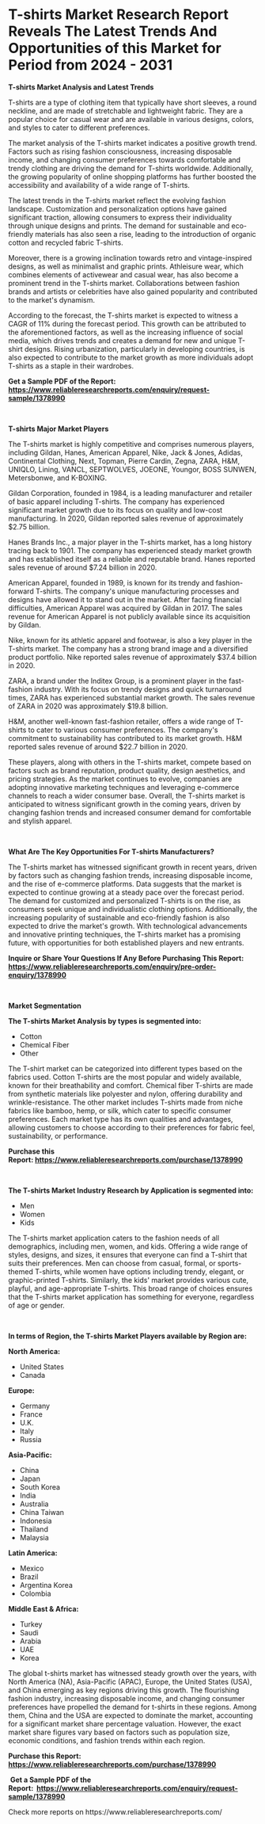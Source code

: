 <p><h1>T-shirts Market Research Report Reveals The Latest Trends And Opportunities of this Market for Period from 2024 - 2031</h1></p><p><strong>T-shirts Market Analysis and Latest Trends</strong></p>
<p><p>T-shirts are a type of clothing item that typically have short sleeves, a round neckline, and are made of stretchable and lightweight fabric. They are a popular choice for casual wear and are available in various designs, colors, and styles to cater to different preferences.</p><p>The market analysis of the T-shirts market indicates a positive growth trend. Factors such as rising fashion consciousness, increasing disposable income, and changing consumer preferences towards comfortable and trendy clothing are driving the demand for T-shirts worldwide. Additionally, the growing popularity of online shopping platforms has further boosted the accessibility and availability of a wide range of T-shirts.</p><p>The latest trends in the T-shirts market reflect the evolving fashion landscape. Customization and personalization options have gained significant traction, allowing consumers to express their individuality through unique designs and prints. The demand for sustainable and eco-friendly materials has also seen a rise, leading to the introduction of organic cotton and recycled fabric T-shirts.</p><p>Moreover, there is a growing inclination towards retro and vintage-inspired designs, as well as minimalist and graphic prints. Athleisure wear, which combines elements of activewear and casual wear, has also become a prominent trend in the T-shirts market. Collaborations between fashion brands and artists or celebrities have also gained popularity and contributed to the market's dynamism.</p><p>According to the forecast, the T-shirts market is expected to witness a CAGR of 11% during the forecast period. This growth can be attributed to the aforementioned factors, as well as the increasing influence of social media, which drives trends and creates a demand for new and unique T-shirt designs. Rising urbanization, particularly in developing countries, is also expected to contribute to the market growth as more individuals adopt T-shirts as a staple in their wardrobes.</p></p>
<p><strong>Get a Sample PDF of the Report:&nbsp; <a href="https://www.reliableresearchreports.com/enquiry/request-sample/1378990">https://www.reliableresearchreports.com/enquiry/request-sample/1378990</a></strong></p>
<p>&nbsp;</p>
<p><strong>T-shirts Major Market Players</strong></p>
<p><p>The T-shirts market is highly competitive and comprises numerous players, including Gildan, Hanes, American Apparel, Nike, Jack & Jones, Adidas, Continental Clothing, Next, Topman, Pierre Cardin, Zegna, ZARA, H&M, UNIQLO, Lining, VANCL, SEPTWOLVES, JOEONE, Youngor, BOSS SUNWEN, Metersbonwe, and K-BOXING. </p><p>Gildan Corporation, founded in 1984, is a leading manufacturer and retailer of basic apparel including T-shirts. The company has experienced significant market growth due to its focus on quality and low-cost manufacturing. In 2020, Gildan reported sales revenue of approximately $2.75 billion.</p><p>Hanes Brands Inc., a major player in the T-shirts market, has a long history tracing back to 1901. The company has experienced steady market growth and has established itself as a reliable and reputable brand. Hanes reported sales revenue of around $7.24 billion in 2020.</p><p>American Apparel, founded in 1989, is known for its trendy and fashion-forward T-shirts. The company's unique manufacturing processes and designs have allowed it to stand out in the market. After facing financial difficulties, American Apparel was acquired by Gildan in 2017. The sales revenue for American Apparel is not publicly available since its acquisition by Gildan.</p><p>Nike, known for its athletic apparel and footwear, is also a key player in the T-shirts market. The company has a strong brand image and a diversified product portfolio. Nike reported sales revenue of approximately $37.4 billion in 2020.</p><p>ZARA, a brand under the Inditex Group, is a prominent player in the fast-fashion industry. With its focus on trendy designs and quick turnaround times, ZARA has experienced substantial market growth. The sales revenue of ZARA in 2020 was approximately $19.8 billion.</p><p>H&M, another well-known fast-fashion retailer, offers a wide range of T-shirts to cater to various consumer preferences. The company's commitment to sustainability has contributed to its market growth. H&M reported sales revenue of around $22.7 billion in 2020.</p><p>These players, along with others in the T-shirts market, compete based on factors such as brand reputation, product quality, design aesthetics, and pricing strategies. As the market continues to evolve, companies are adopting innovative marketing techniques and leveraging e-commerce channels to reach a wider consumer base. Overall, the T-shirts market is anticipated to witness significant growth in the coming years, driven by changing fashion trends and increased consumer demand for comfortable and stylish apparel.</p></p>
<p>&nbsp;</p>
<p><strong>What Are The Key Opportunities For T-shirts Manufacturers?</strong></p>
<p><p>The T-shirts market has witnessed significant growth in recent years, driven by factors such as changing fashion trends, increasing disposable income, and the rise of e-commerce platforms. Data suggests that the market is expected to continue growing at a steady pace over the forecast period. The demand for customized and personalized T-shirts is on the rise, as consumers seek unique and individualistic clothing options. Additionally, the increasing popularity of sustainable and eco-friendly fashion is also expected to drive the market's growth. With technological advancements and innovative printing techniques, the T-shirts market has a promising future, with opportunities for both established players and new entrants.</p></p>
<p><strong>Inquire or Share Your Questions If Any Before Purchasing This Report: <a href="https://www.reliableresearchreports.com/enquiry/pre-order-enquiry/1378990">https://www.reliableresearchreports.com/enquiry/pre-order-enquiry/1378990</a></strong></p>
<p>&nbsp;</p>
<p><strong>Market Segmentation</strong></p>
<p><strong>The T-shirts Market Analysis by types is segmented into:</strong></p>
<p><ul><li>Cotton</li><li>Chemical Fiber</li><li>Other</li></ul></p>
<p><p>The T-shirt market can be categorized into different types based on the fabrics used. Cotton T-shirts are the most popular and widely available, known for their breathability and comfort. Chemical fiber T-shirts are made from synthetic materials like polyester and nylon, offering durability and wrinkle-resistance. The other market includes T-shirts made from niche fabrics like bamboo, hemp, or silk, which cater to specific consumer preferences. Each market type has its own qualities and advantages, allowing customers to choose according to their preferences for fabric feel, sustainability, or performance.</p></p>
<p><strong>Purchase this Report:&nbsp;<a href="https://www.reliableresearchreports.com/purchase/1378990">https://www.reliableresearchreports.com/purchase/1378990</a></strong></p>
<p>&nbsp;</p>
<p><strong>The T-shirts Market Industry Research by Application is segmented into:</strong></p>
<p><ul><li>Men</li><li>Women</li><li>Kids</li></ul></p>
<p><p>The T-shirts market application caters to the fashion needs of all demographics, including men, women, and kids. Offering a wide range of styles, designs, and sizes, it ensures that everyone can find a T-shirt that suits their preferences. Men can choose from casual, formal, or sports-themed T-shirts, while women have options including trendy, elegant, or graphic-printed T-shirts. Similarly, the kids' market provides various cute, playful, and age-appropriate T-shirts. This broad range of choices ensures that the T-shirts market application has something for everyone, regardless of age or gender.</p></p>
<p>&nbsp;</p>
<p><strong>In terms of Region, the T-shirts Market Players available by Region are:</strong></p>
<p>
    <p> <strong> North America: </strong>
        <ul>
            <li>United States</li>
            <li>Canada</li>
        </ul>
        </p> 
    <p> <strong> Europe: </strong>
        <ul>
            <li>Germany</li>
            <li>France</li>
            <li>U.K.</li>
            <li>Italy</li>
            <li>Russia</li>
        </ul>
        </p> 
    <p> <strong> Asia-Pacific: </strong>
        <ul>
            <li>China</li>
            <li>Japan</li>
            <li>South Korea</li>
            <li>India</li>
            <li>Australia</li>
            <li>China Taiwan</li>
            <li>Indonesia</li>
            <li>Thailand</li>
            <li>Malaysia</li>
        </ul>
        </p> 
    <p> <strong> Latin America: </strong>
        <ul>
            <li>Mexico</li>
            <li>Brazil</li>
            <li>Argentina Korea</li>
            <li>Colombia</li>
        </ul>
        </p> 
    <p> <strong> Middle East & Africa: </strong>
        <ul>
            <li>Turkey</li>
            <li>Saudi</li>
            <li>Arabia</li>
            <li>UAE</li>
            <li>Korea</li>
        </ul>
    </p>
    </p>
<p><p>The global t-shirts market has witnessed steady growth over the years, with North America (NA), Asia-Pacific (APAC), Europe, the United States (USA), and China emerging as key regions driving this growth. The flourishing fashion industry, increasing disposable income, and changing consumer preferences have propelled the demand for t-shirts in these regions. Among them, China and the USA are expected to dominate the market, accounting for a significant market share percentage valuation. However, the exact market share figures vary based on factors such as population size, economic conditions, and fashion trends within each region.</p></p>
<p><strong>Purchase this Report: <a href="https://www.reliableresearchreports.com/purchase/1378990">https://www.reliableresearchreports.com/purchase/1378990</a></strong></p>
<p>&nbsp;<strong>Get a Sample PDF of the Report:&nbsp;&nbsp;<a href="https://www.reliableresearchreports.com/enquiry/request-sample/1378990">https://www.reliableresearchreports.com/enquiry/request-sample/1378990</a></strong></p>
<p><strong></strong></p>
<p>Check more reports on https://www.reliableresearchreports.com/</p>
